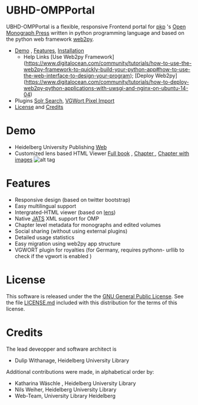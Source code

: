 # UBHD-OMPPortal
UBHD-OMPPortal is a flexible, responsive Frontend portal for [pkp](https://pkp.sfu.ca/) 's [Open Monograph Press](https://pkp.sfu.ca/omp/)  written in python programming language and  based on the python web framework [web2py](http://www.web2py.com).

  * [Demo](#demo)  , [Features](#features),  [Installation](https://github.com/UB-Heidelberg/UBHD-OMPPortal/blob/master/static/docs/INSTALL.md)
    * Help Links [Use Web2py Framework] (https://www.digitalocean.com/community/tutorials/how-to-use-the-web2py-framework-to-quickly-build-your-python-app#how-to-use-the-web-interface-to-design-your-program); 
  [Deploy Web2py] (https://www.digitalocean.com/community/tutorials/how-to-deploy-web2py-python-applications-with-uwsgi-and-nginx-on-ubuntu-14-04)
  * Plugins  [Solr Search](https://github.com/UB-Heidelberg/UBHD-OMPPortal/blob/master/static/docs/SOLR.md), [VGWort Pixel Import](https://github.com/UB-Heidelberg/UBHD-OMPPortal/blob/master/static/docs/VGWORT.md)
  * [License](#license) and [Credits](#Credits)

# Demo
- Heidelberg University Publishing  [Web](http://heiup.uni-heidelberg.de/)
- Customized lens based HTML Viewer [Full book](http://heiup.uni-heidelberg.de/UBHD_OMPPortal/reader/index/43/43-68-231-1-10-20151008.xml) ,  [Chapter ](http://heiup.uni-heidelberg.de/reader/index/43/43-69-209-1-10-20150717.xml) ,  [Chapter with images](http://heiup.uni-heidelberg.de/reader/index/43/43-69-220-1-10-20150723.xml#figures)
![alt tag](static/images/UBHD-OMPPortal.png)

# Features
- Responsive design (based on twitter bootstrap)
- Easy multilingual support
- Intergrated-HTML viewer (based on [lens](https://github.com/elifesciences/lens/))
- Native [JATS](http://jats.nlm.nih.gov/) XML support for OMP
- Chapter level metadata for monographs and edited volumes
- Social sharing  (without using external plugins)
- Detailed usage statistics
- Easy migration using web2py app structure
- VGWORT plugin for royalties (for Germany, requires pythonn- urllib to check if the vgwort is enabled )



# License
This software is released under the the [GNU General Public License](LICENSE.md).
See the file [LICENSE.md](LICENSE.md) included with this distribution for the terms of this license.

# Credits
The lead deveopper and software architect is
- Dulip Withanage, Heidelberg University Library

Additional contributions were made, in alphabetical order by:

- Katharina Wäschle , Heidelberg University Library
- Nils Weiher,  Heidelberg University Library
- Web-Team, University Library Heidelberg

